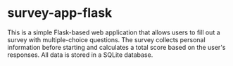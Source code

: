 # survey-app-flask
This is a simple Flask-based web application that allows users to fill out a survey with multiple-choice questions. The survey collects personal information before starting and calculates a total score based on the user's responses. All data is stored in a SQLite database.
